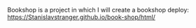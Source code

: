 Bookshop is a project in which I will create a bookshop
deploy: https://Stanislavstranger.github.io/book-shop/html/